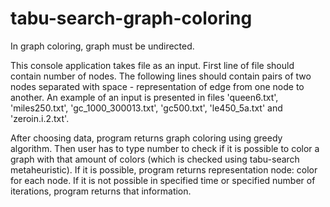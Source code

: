 # tabu-search-graph-coloring
In graph coloring, graph must be undirected. 

This console application takes file as an input. First line of file should contain number of nodes. The following lines should contain pairs of two nodes separated with space - representation of edge from one node to another. An example of an input is presented in files 'queen6.txt', 'miles250.txt', 'gc_1000_300013.txt', 'gc500.txt', 'le450_5a.txt' and 'zeroin.i.2.txt'.

After choosing data, program returns graph coloring using greedy algorithm. Then user has to type number to check if it is possible to color a graph with that amount of colors (which is checked using tabu-search metaheuristic). If it is possible, program returns representation node: color for each node. If it is not possible in specified time or specified number of iterations, program returns that information.
